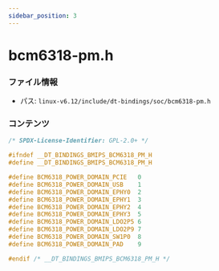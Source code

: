 ```yaml
---
sidebar_position: 3
---
```

# bcm6318-pm.h

### ファイル情報

- パス: `linux-v6.12/include/dt-bindings/soc/bcm6318-pm.h`

### コンテンツ

```h
/* SPDX-License-Identifier: GPL-2.0+ */

#ifndef __DT_BINDINGS_BMIPS_BCM6318_PM_H
#define __DT_BINDINGS_BMIPS_BCM6318_PM_H

#define BCM6318_POWER_DOMAIN_PCIE	0
#define BCM6318_POWER_DOMAIN_USB	1
#define BCM6318_POWER_DOMAIN_EPHY0	2
#define BCM6318_POWER_DOMAIN_EPHY1	3
#define BCM6318_POWER_DOMAIN_EPHY2	4
#define BCM6318_POWER_DOMAIN_EPHY3	5
#define BCM6318_POWER_DOMAIN_LDO2P5	6
#define BCM6318_POWER_DOMAIN_LDO2P9	7
#define BCM6318_POWER_DOMAIN_SW1P0	8
#define BCM6318_POWER_DOMAIN_PAD	9

#endif /* __DT_BINDINGS_BMIPS_BCM6318_PM_H */

```
